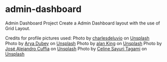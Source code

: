 # admin-dashboard
Admin Dashboard Project
Create a Admin Dashboard layout with the use of Grid Layout.

Credits for profile pictures used:
Photo by <a href="https://unsplash.com/es/@charlesdeluvio?utm_content=creditCopyText&utm_medium=referral&utm_source=unsplash">charlesdeluvio</a> on <a href="https://unsplash.com/es/fotos/pug-negro-con-bufanda-de-punto-gris-Mv9hjnEUHR4?utm_content=creditCopyText&utm_medium=referral&utm_source=unsplash">Unsplash</a>
Photo by <a href="https://unsplash.com/es/@aryasphotodiary?utm_content=creditCopyText&utm_medium=referral&utm_source=unsplash">Arya Dubey</a> on <a href="https://unsplash.com/es/fotos/los-pies-de-una-persona-con-gafas-de-sol-y-un-pano-blanco-que-los-cubre-8eYI8qcEFxI?utm_content=creditCopyText&utm_medium=referral&utm_source=unsplash">Unsplash</a>
Photo by <a href="https://unsplash.com/es/@alanking?utm_content=creditCopyText&utm_medium=referral&utm_source=unsplash">alan King</a> on <a href="https://unsplash.com/es/fotos/perro-marron-de-pelo-largo-KZv7w34tluA?utm_content=creditCopyText&utm_medium=referral&utm_source=unsplash">Unsplash</a>
Photo by <a href="https://unsplash.com/es/@alecuffia?utm_content=creditCopyText&utm_medium=referral&utm_source=unsplash">José Alejandro Cuffia</a> on <a href="https://unsplash.com/es/fotos/perro-negro-con-panuelo-rojo-k1LNP6dnyAE?utm_content=creditCopyText&utm_medium=referral&utm_source=unsplash">Unsplash</a>
Photo by <a href="https://unsplash.com/es/@celine_sayuri?utm_content=creditCopyText&utm_medium=referral&utm_source=unsplash">Celine Sayuri Tagami</a> on <a href="https://unsplash.com/es/fotos/perro-sosteniendo-una-flor-2s6ORaJY6gI?utm_content=creditCopyText&utm_medium=referral&utm_source=unsplash">Unsplash</a>
      